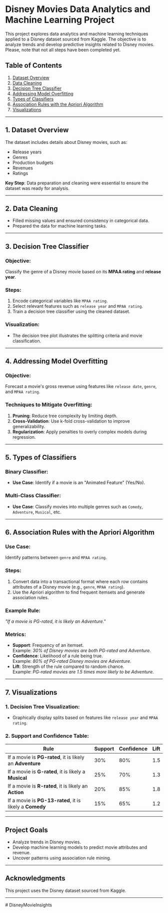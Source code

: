 
# **Disney Movies Data Analytics and Machine Learning Project**

This project explores data analytics and machine learning techniques applied to a Disney dataset sourced from Kaggle. The objective is to analyze trends and develop predictive insights related to Disney movies. Please, note that not all steps have been completed yet.

## **Table of Contents**

1. [Dataset Overview](#dataset-overview)  
2. [Data Cleaning](#data-cleaning)  
3. [Decision Tree Classifier](#decision-tree-classifier)  
4. [Addressing Model Overfitting](#addressing-model-overfitting)  
5. [Types of Classifiers](#types-of-classifiers)  
6. [Association Rules with the Apriori Algorithm](#association-rules-with-the-apriori-algorithm)  
7. [Visualizations](#visualizations)  

---

## **1. Dataset Overview**

The dataset includes details about Disney movies, such as:
- Release years
- Genres
- Production budgets
- Revenues
- Ratings

**Key Step**: Data preparation and cleaning were essential to ensure the dataset was ready for analysis.

---

## **2. Data Cleaning**

- Filled missing values and ensured consistency in categorical data.
- Prepared the data for machine learning tasks.

---

## **3. Decision Tree Classifier**

### **Objective**:  
Classify the genre of a Disney movie based on its **MPAA rating** and **release year**.

### **Steps**:  
1. Encode categorical variables like `MPAA rating`.  
2. Select relevant features such as `release year` and `MPAA rating`.  
3. Train a decision tree classifier using the cleaned dataset.

### **Visualization**:  
- The decision tree plot illustrates the splitting criteria and movie classification.

---

## **4. Addressing Model Overfitting**

### **Objective**:  
Forecast a movie's gross revenue using features like `release date`, `genre`, and `MPAA rating`.

### **Techniques to Mitigate Overfitting**:
1. **Pruning**: Reduce tree complexity by limiting depth.  
2. **Cross-Validation**: Use k-fold cross-validation to improve generalizability.  
3. **Regularization**: Apply penalties to overly complex models during regression.  

---

## **5. Types of Classifiers**

### **Binary Classifier**:  
- **Use Case**: Identify if a movie is an "Animated Feature" (Yes/No).

### **Multi-Class Classifier**:  
- **Use Case**: Classify movies into multiple genres such as `Comedy`, `Adventure`, `Musical`, etc.

---

## **6. Association Rules with the Apriori Algorithm**

### **Use Case**:  
Identify patterns between `genre` and `MPAA rating`.

### **Steps**:  
1. Convert data into a transactional format where each row contains attributes of a Disney movie (e.g., `genre`, `MPAA rating`).  
2. Use the Apriori algorithm to find frequent itemsets and generate association rules.

### **Example Rule**:  
*"If a movie is PG-rated, it is likely an Adventure."*

### **Metrics**:  
- **Support**: Frequency of an itemset.  
  Example: *30% of Disney movies are both PG-rated and Adventure.*  
- **Confidence**: Likelihood of a rule being true.  
  Example: *80% of PG-rated Disney movies are Adventure.*  
- **Lift**: Strength of the rule compared to random chance.  
  Example: *PG-rated movies are 1.5 times more likely to be Adventure.*  

---

## **7. Visualizations**

### **1. Decision Tree Visualization**:  
- Graphically display splits based on features like `release year` and `MPAA rating`.

### **2. Support and Confidence Table**:  

| **Rule**                                      | **Support** | **Confidence** | **Lift** |
|-----------------------------------------------|-------------|----------------|----------|
| If a movie is **PG-rated**, it is likely an **Adventure** | 30%         | 80%           | 1.5      |
| If a movie is **G-rated**, it is likely a **Musical**       | 25%         | 70%           | 1.3      |
| If a movie is **R-rated**, it is likely an **Action**       | 20%         | 85%           | 1.8      |
| If a movie is **PG-13-rated**, it is likely a **Comedy**    | 15%         | 65%           | 1.2      |

---

## **Project Goals**  
- Analyze trends in Disney movies.  
- Develop machine learning models to predict movie attributes and revenue.  
- Uncover patterns using association rule mining.  

---

## **Acknowledgments**  

This project uses the Disney dataset sourced from Kaggle.  

--- 
#   D i s n e y M o v i e I n s i g h t s  
 